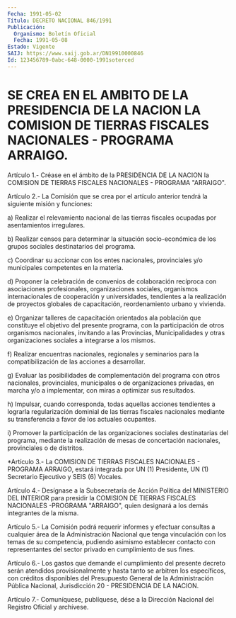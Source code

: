 ```yaml
---
Fecha: 1991-05-02
Título: DECRETO NACIONAL 846/1991
Publicación:
  Organismo: Boletín Oficial
  Fecha: 1991-05-08
Estado: Vigente
SAIJ: https://www.saij.gob.ar/DN19910000846
Id: 123456789-0abc-648-0000-1991soterced
---
```

# SE CREA EN EL AMBITO DE LA PRESIDENCIA DE LA NACION LA COMISION DE TIERRAS FISCALES NACIONALES - PROGRAMA ARRAIGO.

<a id="1"></a>
Artículo  1.-  Créase en el ámbito de la PRESIDENCIA DE LA NACION la COMISION DE  TIERRAS  FISCALES  NACIONALES  -  PROGRAMA  "ARRAIGO".

<a id="2"></a>
Artículo 2.- La Comisión que se crea por el artículo anterior tendrá la siguiente misión y funciones:

a)  Realizar  el  relevamiento  nacional  de  las  tierras  fiscales ocupadas por asentamientos irregulares.

b)  Realizar censos para determinar la situación socio-económica  de los grupos sociales destinatarios del programa.

c) Coordinar  su accionar con los entes nacionales, provinciales y/o municipales competentes en la materia.

d) Proponer la  celebración  de  convenios de colaboración recíproca con asociaciones profesionales, organizaciones sociales,  organismos internacionales  de  cooperación  y universidades, tendientes  a  la realización  de proyectos globales de  capacitación,  reordenamiento urbano y vivienda.

e) Organizar talleres  de  capacitación orientados ala población que constituye el objetivo del presente  programa,  con la participación de    otros organismos  nacionales,  invitando a las  Provincias, Municipalidades  y otras organizaciones sociales a integrarse a los mismos.

f) Realizar encuentras  nacionales,  regionales y seminarios para la compatibilización de las acciones a desarrollar.

g)  Evaluar las posibilidades de complementación  del  programa  con otros nacionales,  provinciales,  municipales  o  de organizaciones privadas,  en marcha  y/o a implementar, con miras a optimizar  sus resultados.

h) Impulsar, cuando corresponda,  todas aquellas acciones tendientes a lograrla regularización  dominial    de   las  tierras  fiscales nacionales mediante  su  transferencia  a  favor  de  los  actuales ocupantes.

i)    Promover  la  participación  de  las  organizaciones  sociales destinatarias  del  programa,  mediante  la  realización de mesas de concertación nacionales, provinciales o de distritos.

<a id="3"></a>
*Artículo  3.- La COMISION DE TIERRAS FISCALES NACIONALES - PROGRAMA ARRAIGO, estará  integrada  por UN (1) Presidente, UN (1) Secretario Ejecutivo y SEIS (6) Vocales.

<a id="4"></a>
Artículo  4.-  Desígnase  a  la Subsecretaría de Acción Política del MINISTERIO  DEL  INTERIOR  para  presidir  la  COMISION  DE  TIERRAS FISCALES NACIONALES -PROGRAMA "ARRAIGO", quien designará a los demás integrantes de la misma.

<a id="5"></a>
Artículo   5.-  La  Comisión  podrá  requerir  informes  y efectuar consultas a  cualquier  área de la Administración Nacional que tenga vinculación  con los temas  de  su  competencia,  pudiendo  asimismo establecer contacto   con representantes  del  sector  privado  en cumplimiento de sus fines.

<a id="6"></a>
Artículo  6.-  Los  gastos  que demande el cumplimiento del presente decreto serán atendidos provisionalmente  y  hasta tanto se arbitren los específicos, con créditos disponibles del Presupuesto General de la Administración Pública Nacional, Jurisdicción 20 - PRESIDENCIA DE LA NACION.

<a id="7"></a>
Artículo  7.-  Comuníquese, publíquese, dése a la Dirección Nacional del Registro Oficial y archívese.